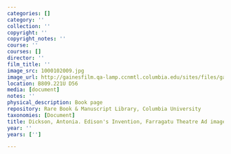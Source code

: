 ```yaml
---
categories: []
category: ''
collection: ''
copyright: ''
copyright_notes: ''
course: ''
courses: []
director: ''
film_title: ''
image_src: 1000102009.jpg
image_url: http://gainesfilm.qa-lamp.ccnmtl.columbia.edu/sites/files/gainesfilm/images/1000102009.jpg
location: B809.221U D56
media: [document]
notes: ''
physical_description: Book page
repository: Rare Book & Manuscript Library, Columbia University
taxonomies: [Document]
title: Dickson, Antonia. Edison's Invention, Farragatu Theatre Ad image
year: ''
years: ['']

---
```

